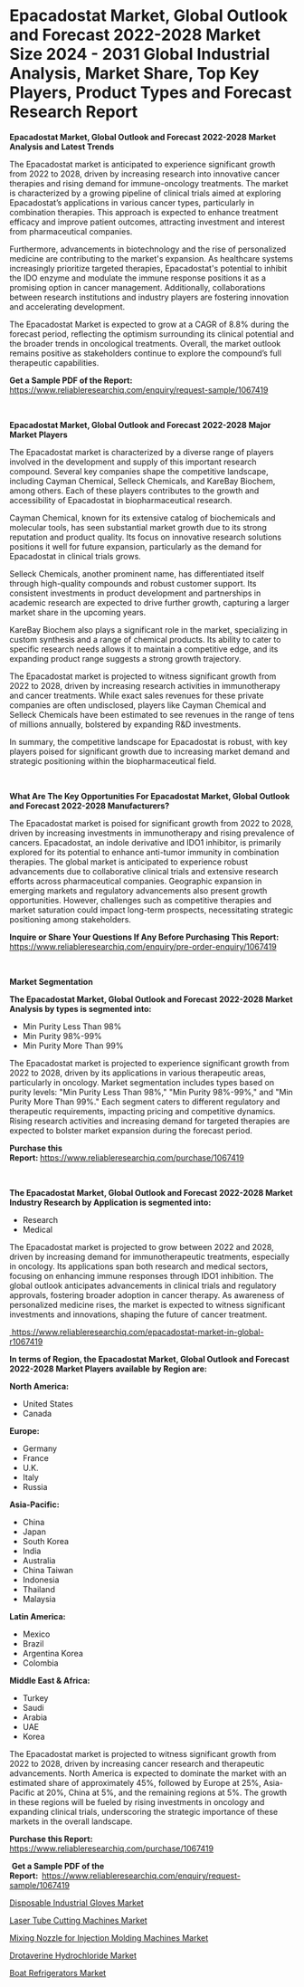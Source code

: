 <p><h1>Epacadostat Market, Global Outlook and Forecast 2022-2028 Market Size 2024 - 2031 Global Industrial Analysis, Market Share, Top Key Players, Product Types and Forecast Research Report</h1></p><p><strong>Epacadostat Market, Global Outlook and Forecast 2022-2028 Market Analysis and Latest Trends</strong></p>
<p><p>The Epacadostat market is anticipated to experience significant growth from 2022 to 2028, driven by increasing research into innovative cancer therapies and rising demand for immune-oncology treatments. The market is characterized by a growing pipeline of clinical trials aimed at exploring Epacadostat’s applications in various cancer types, particularly in combination therapies. This approach is expected to enhance treatment efficacy and improve patient outcomes, attracting investment and interest from pharmaceutical companies.</p><p>Furthermore, advancements in biotechnology and the rise of personalized medicine are contributing to the market's expansion. As healthcare systems increasingly prioritize targeted therapies, Epacadostat's potential to inhibit the IDO enzyme and modulate the immune response positions it as a promising option in cancer management. Additionally, collaborations between research institutions and industry players are fostering innovation and accelerating development.</p><p>The Epacadostat Market is expected to grow at a CAGR of 8.8% during the forecast period, reflecting the optimism surrounding its clinical potential and the broader trends in oncological treatments. Overall, the market outlook remains positive as stakeholders continue to explore the compound’s full therapeutic capabilities.</p></p>
<p><strong>Get a Sample PDF of the Report:&nbsp;</strong> <a href="https://www.reliableresearchiq.com/enquiry/request-sample/1067419?utm_campaign=1159&utm_medium=2&utm_source=Github&utm_content=ia&utm_term=04122024&utm_id=epacadostat-market-global-outlook-and-forecast-2022-2028">https://www.reliableresearchiq.com/enquiry/request-sample/1067419</a></p>
<p>&nbsp;</p>
<p><strong>Epacadostat Market, Global Outlook and Forecast 2022-2028 Major Market Players</strong></p>
<p><p>The Epacadostat market is characterized by a diverse range of players involved in the development and supply of this important research compound. Several key companies shape the competitive landscape, including Cayman Chemical, Selleck Chemicals, and KareBay Biochem, among others. Each of these players contributes to the growth and accessibility of Epacadostat in biopharmaceutical research.</p><p>Cayman Chemical, known for its extensive catalog of biochemicals and molecular tools, has seen substantial market growth due to its strong reputation and product quality. Its focus on innovative research solutions positions it well for future expansion, particularly as the demand for Epacadostat in clinical trials grows. </p><p>Selleck Chemicals, another prominent name, has differentiated itself through high-quality compounds and robust customer support. Its consistent investments in product development and partnerships in academic research are expected to drive further growth, capturing a larger market share in the upcoming years.</p><p>KareBay Biochem also plays a significant role in the market, specializing in custom synthesis and a range of chemical products. Its ability to cater to specific research needs allows it to maintain a competitive edge, and its expanding product range suggests a strong growth trajectory.</p><p>The Epacadostat market is projected to witness significant growth from 2022 to 2028, driven by increasing research activities in immunotherapy and cancer treatments. While exact sales revenues for these private companies are often undisclosed, players like Cayman Chemical and Selleck Chemicals have been estimated to see revenues in the range of tens of millions annually, bolstered by expanding R&D investments. </p><p>In summary, the competitive landscape for Epacadostat is robust, with key players poised for significant growth due to increasing market demand and strategic positioning within the biopharmaceutical field.</p></p>
<p>&nbsp;</p>
<p><strong>What Are The Key Opportunities For Epacadostat Market, Global Outlook and Forecast 2022-2028 Manufacturers?</strong></p>
<p><p>The Epacadostat market is poised for significant growth from 2022 to 2028, driven by increasing investments in immunotherapy and rising prevalence of cancers. Epacadostat, an indole derivative and IDO1 inhibitor, is primarily explored for its potential to enhance anti-tumor immunity in combination therapies. The global market is anticipated to experience robust advancements due to collaborative clinical trials and extensive research efforts across pharmaceutical companies. Geographic expansion in emerging markets and regulatory advancements also present growth opportunities. However, challenges such as competitive therapies and market saturation could impact long-term prospects, necessitating strategic positioning among stakeholders.</p></p>
<p><strong>Inquire or Share Your Questions If Any Before Purchasing This Report:</strong> <a href="https://www.reliableresearchiq.com/enquiry/pre-order-enquiry/1067419?utm_campaign=1159&utm_medium=2&utm_source=Github&utm_content=ia&utm_term=04122024&utm_id=epacadostat-market-global-outlook-and-forecast-2022-2028">https://www.reliableresearchiq.com/enquiry/pre-order-enquiry/1067419</a></p>
<p>&nbsp;</p>
<p><strong>Market Segmentation</strong></p>
<p><strong>The Epacadostat Market, Global Outlook and Forecast 2022-2028 Market Analysis by types is segmented into:</strong></p>
<p><ul><li>Min Purity Less Than 98%</li><li>Min Purity 98%-99%</li><li>Min Purity More Than 99%</li></ul></p>
<p><p>The Epacadostat market is projected to experience significant growth from 2022 to 2028, driven by its applications in various therapeutic areas, particularly in oncology. Market segmentation includes types based on purity levels: "Min Purity Less Than 98%," "Min Purity 98%-99%," and "Min Purity More Than 99%." Each segment caters to different regulatory and therapeutic requirements, impacting pricing and competitive dynamics. Rising research activities and increasing demand for targeted therapies are expected to bolster market expansion during the forecast period.</p></p>
<p><strong>Purchase this Report:&nbsp;</strong><a href="https://www.reliableresearchiq.com/purchase/1067419?utm_campaign=1159&utm_medium=2&utm_source=Github&utm_content=ia&utm_term=04122024&utm_id=epacadostat-market-global-outlook-and-forecast-2022-2028">https://www.reliableresearchiq.com/purchase/1067419</a></p>
<p>&nbsp;</p>
<p><strong>The Epacadostat Market, Global Outlook and Forecast 2022-2028 Market Industry Research by Application is segmented into:</strong></p>
<p><ul><li>Research</li><li>Medical</li></ul></p>
<p><p>The Epacadostat market is projected to grow between 2022 and 2028, driven by increasing demand for immunotherapeutic treatments, especially in oncology. Its applications span both research and medical sectors, focusing on enhancing immune responses through IDO1 inhibition. The global outlook anticipates advancements in clinical trials and regulatory approvals, fostering broader adoption in cancer therapy. As awareness of personalized medicine rises, the market is expected to witness significant investments and innovations, shaping the future of cancer treatment.</p></p>
<p><a href="https://www.reliableresearchiq.com/epacadostat-market-in-global-r1067419?utm_campaign=1159&utm_medium=2&utm_source=Github&utm_content=ia&utm_term=04122024&utm_id=epacadostat-market-global-outlook-and-forecast-2022-2028">&nbsp;https://www.reliableresearchiq.com/epacadostat-market-in-global-r1067419</a></p>
<p><strong>In terms of Region, the Epacadostat Market, Global Outlook and Forecast 2022-2028 Market Players available by Region are:</strong></p>
<p>
    <p> <strong> North America: </strong>
        <ul>
            <li>United States</li>
            <li>Canada</li>
        </ul>
        </p> 
    <p> <strong> Europe: </strong>
        <ul>
            <li>Germany</li>
            <li>France</li>
            <li>U.K.</li>
            <li>Italy</li>
            <li>Russia</li>
        </ul>
        </p> 
    <p> <strong> Asia-Pacific: </strong>
        <ul>
            <li>China</li>
            <li>Japan</li>
            <li>South Korea</li>
            <li>India</li>
            <li>Australia</li>
            <li>China Taiwan</li>
            <li>Indonesia</li>
            <li>Thailand</li>
            <li>Malaysia</li>
        </ul>
        </p> 
    <p> <strong> Latin America: </strong>
        <ul>
            <li>Mexico</li>
            <li>Brazil</li>
            <li>Argentina Korea</li>
            <li>Colombia</li>
        </ul>
        </p> 
    <p> <strong> Middle East & Africa: </strong>
        <ul>
            <li>Turkey</li>
            <li>Saudi</li>
            <li>Arabia</li>
            <li>UAE</li>
            <li>Korea</li>
        </ul>
    </p>
    </p>
<p><p>The Epacadostat market is projected to witness significant growth from 2022 to 2028, driven by increasing cancer research and therapeutic advancements. North America is expected to dominate the market with an estimated share of approximately 45%, followed by Europe at 25%, Asia-Pacific at 20%, China at 5%, and the remaining regions at 5%. The growth in these regions will be fueled by rising investments in oncology and expanding clinical trials, underscoring the strategic importance of these markets in the overall landscape.</p></p>
<p><strong>Purchase this Report: </strong><a href="https://www.reliableresearchiq.com/purchase/1067419?utm_campaign=1159&utm_medium=2&utm_source=Github&utm_content=ia&utm_term=04122024&utm_id=epacadostat-market-global-outlook-and-forecast-2022-2028">https://www.reliableresearchiq.com/purchase/1067419</a></p>
<p>&nbsp;<strong>Get a Sample PDF of the Report:&nbsp;&nbsp;</strong><a href="https://www.reliableresearchiq.com/enquiry/request-sample/1067419?utm_campaign=1159&utm_medium=2&utm_source=Github&utm_content=ia&utm_term=04122024&utm_id=epacadostat-market-global-outlook-and-forecast-2022-2028">https://www.reliableresearchiq.com/enquiry/request-sample/1067419</a></p>
<p><strong></strong></p>
<p><p><a href="https://www.linkedin.com/pulse/disposable-industrial-gloves-market-report-marketanalysis-zcdhe?utm_campaign=1159&utm_medium=2&utm_source=Github&utm_content=ia&utm_term=04122024&utm_id=epacadostat-market-global-outlook-and-forecast-2022-2028">Disposable Industrial Gloves Market</a></p><p><a href="https://www.linkedin.com/pulse/laser-tube-cutting-machines-market-report-projected-61-from-gqebe?utm_campaign=1159&utm_medium=2&utm_source=Github&utm_content=ia&utm_term=04122024&utm_id=epacadostat-market-global-outlook-and-forecast-2022-2028">Laser Tube Cutting Machines Market</a></p><p><a href="https://issuu.com/reportprime-2/docs/mixing-nozzle-for-injection-molding-machines-marke?utm_campaign=1159&utm_medium=2&utm_source=Github&utm_content=ia&utm_term=04122024&utm_id=epacadostat-market-global-outlook-and-forecast-2022-2028">Mixing Nozzle for Injection Molding Machines Market</a></p><p><a href="https://www.linkedin.com/pulse/drotaverine-hydrochloride-market-growth-from-2024-2031-projected-wmcpe?utm_campaign=1159&utm_medium=2&utm_source=Github&utm_content=ia&utm_term=04122024&utm_id=epacadostat-market-global-outlook-and-forecast-2022-2028">Drotaverine Hydrochloride Market</a></p><p><a href="https://issuu.com/reportprime-2/docs/boat-refrigerators-market-size-2030.pptx?utm_campaign=1159&utm_medium=2&utm_source=Github&utm_content=ia&utm_term=04122024&utm_id=epacadostat-market-global-outlook-and-forecast-2022-2028">Boat Refrigerators Market</a></p></p>